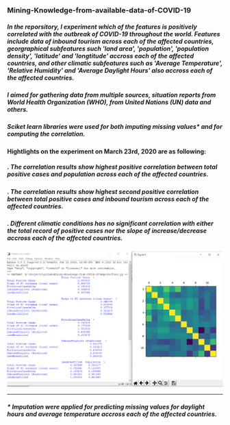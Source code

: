 ### Mining-Knowledge-from-available-data-of-COVID-19

##### In the reporsitory, I experiment which of the features is positively correlated with the outbreak of COVID-19 throughout the world. Features include data of inbound tourism across each of the affected countries, georgraphical subfeatures such 'land area', 'population', 'population density', 'latitude' and 'longtitude' accross each of the affected countries, and other climatic subfeatures such as 'Average Temperature', 'Relative Humidity' and 'Average Daylight Hours' also accross each of the affected countries.

##### I aimed for gathering data from multiple sources, situation reports from World Health Organization (WHO), from United Nations (UN) data and others. 

##### Sciket learn libraries were used for both imputing missing values* and for computing the correlation.

#### Hightlights on the experiment on March 23rd, 2020 are as following:

##### . The correlation results show highest positive correlation between total positive cases and population across each of the affected countries.

##### . The correlation results show highest second positive correlation between total positive cases and inbound tourism across each of the affected countries.

##### . Different climatic conditions has no significant correlation with either the total record of positive cases nor the slope of increase/decrease accross each of the affected countries.

![Image of Yaktocat](https://github.com/rehamdotcom/Mining-Knowledge-from-available-data-of-COVID-19/blob/master/corr.png?raw=true)

----------------------------------------------------------
##### * Imputation were applied for predicting missing values for daylight hours and average temperature accross each of the affected countries.
